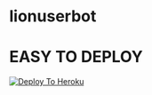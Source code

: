 # lionuserbot

# EASY TO DEPLOY
[![Deploy To Heroku](https://www.herokucdn.com/deploy/button.svg)](https://heroku.com/deploy?template=https://github.com/Mdnoor786/lionuserbot) 
